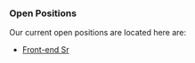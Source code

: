 ### Open Positions

Our current open positions are located here are:

- [Front-end Sr](https://github.com/fdexfinancing/jobs/edit/master/frontend-sr.md)
